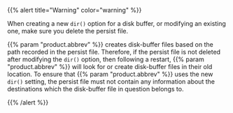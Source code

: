 ---
---
<!-- DISCLAIMER: This file is based on the syslog-ng Open Source Edition documentation https://github.com/balabit/syslog-ng-ose-guides/commit/2f4a52ee61d1ea9ad27cb4f3168b95408fddfdf2 and is used under the terms of The syslog-ng Open Source Edition Documentation License. The file has been modified by Axoflow. -->
{{% alert title="Warning" color="warning" %}}

When creating a new `dir()` option for a disk buffer, or modifying an existing one, make sure you delete the persist file.

{{% param "product.abbrev" %}} creates disk-buffer files based on the path recorded in the persist file. Therefore, if the persist file is not deleted after modifying the `dir()` option, then following a restart, {{% param "product.abbrev" %}} will look for or create disk-buffer files in their old location. To ensure that {{% param "product.abbrev" %}} uses the new `dir()` setting, the persist file must not contain any information about the destinations which the disk-buffer file in question belongs to.

{{% /alert %}}
